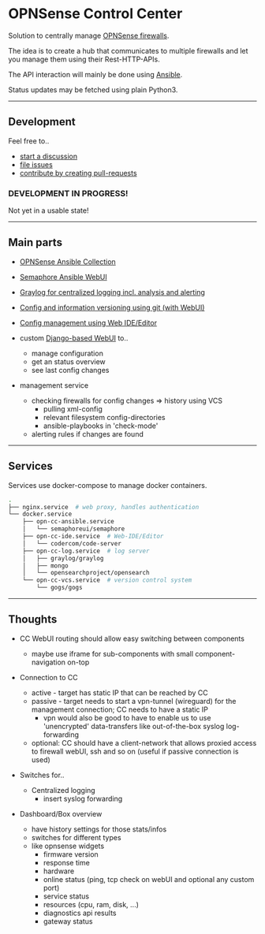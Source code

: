 # OPNSense Control Center

Solution to centrally manage [OPNSense firewalls](https://github.com/opnsense).

The idea is to create a hub that communicates to multiple firewalls and let you manage them using their Rest-HTTP-APIs.

The API interaction will mainly be done using [Ansible](https://www.ansible.com).

Status updates may be fetched using plain Python3.

----

## Development

Feel free to..

* [start a discussion](https://github.com/ansibleguy/opnsense-control-center/discussions)
* [file issues](https://github.com/ansibleguy/opnsense-control-center/issues)
* [contribute by creating pull-requests](https://github.com/ansibleguy/opnsense-control-center/pulls)

### DEVELOPMENT IN PROGRESS!

Not yet in a usable state!

----

## Main parts

* [OPNSense Ansible Collection](https://github.com/ansibleguy/collection_opnsense)

* [Semaphore Ansible WebUI](https://github.com/ansible-semaphore/semaphore)

* [Graylog for centralized logging incl. analysis and alerting](https://github.com/Graylog2/graylog2-server)

* [Config and information versioning using git (with WebUI)](https://github.com/gogs/gogs)

* [Config management using Web IDE/Editor](https://github.com/coder/code-server)

* custom [Django-based WebUI](https://github.com/django/django) to..
  * manage configuration
  * get an status overview
  * see last config changes

* management service
  * checking firewalls for config changes => history using VCS
    * pulling xml-config
    * relevant filesystem config-directories
    * ansible-playbooks in 'check-mode'
  * alerting rules if changes are found

----

## Services

Services use docker-compose to manage docker containers.

```bash
.
├── nginx.service  # web proxy, handles authentication
└── docker.service
    ├── opn-cc-ansible.service
    │   └── semaphoreui/semaphore
    ├── opn-cc-ide.service  # Web-IDE/Editor
    │   └── codercom/code-server
    ├── opn-cc-log.service  # log server
    │   ├── graylog/graylog
    │   ├── mongo
    │   └── opensearchproject/opensearch
    └── opn-cc-vcs.service  # version control system
        └── gogs/gogs
```

----

## Thoughts

* CC WebUI routing should allow easy switching between components
  * maybe use iframe for sub-components with small component-navigation on-top

* Connection to CC
  * active - target has static IP that can be reached by CC
  * passive - target needs to start a vpn-tunnel (wireguard) for the management connection; CC needs to have a static IP
    * vpn would also be good to have to enable us to use 'unencrypted' data-transfers like out-of-the-box syslog log-forwarding
  * optional: CC should have a client-network that allows proxied access to firewall webUI, ssh and so on (useful if passive connection is used)

* Switches for..
  * Centralized logging
    * insert syslog forwarding

* Dashboard/Box overview
  * have history settings for those stats/infos
  * switches for different types
  * like opnsense widgets
    * firmware version
    * response time
    * hardware
    * online status (ping, tcp check on webUI and optional any custom port)
    * service status
    * resources (cpu, ram, disk, ...)
    * diagnostics api results
    * gateway status

